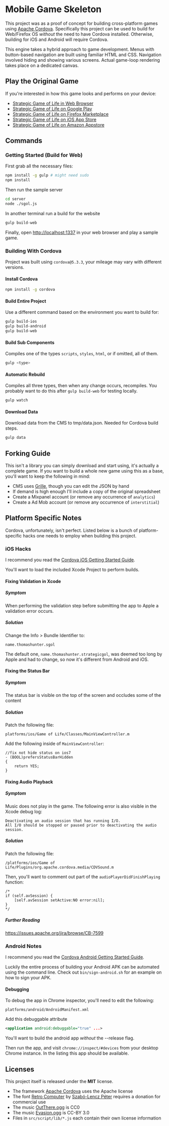 # Mobile Game Skeleton

This project was as a proof of concept for building cross-platform games using <a href="https://cordova.apache.org/">Apache Cordova</a>. Specifically this project can be used to build for Web/Firefox OS _without_ the need to have Cordova installed. Otherwise, building for iOS and Android will require Cordova.

This engine takes a hybrid approach to game development. Menus with button-based navigation are built using familiar HTML and CSS. Navigation involved hiding and showing various screens. Actual game-loop rendering takes place on a dedicated canvas.


## Play the Original Game

If you're interested in how this game looks and performs on your device:

* [Strategic Game of Life in Web Browser](http://zyu.me/apps/sgol)
* [Strategic Game of Life on Google Play](https://play.google.com/store/apps/details?id=name.thomashunter.strategicgol)
* [Strategic Game of Life on Firefox Marketplace](https://marketplace.firefox.com/app/strategic-gol)
* [Strategic Game of Life on iOS App Store](https://itunes.apple.com/us/app/strategic-game-of-life/id1033673016)
* [Strategic Game of Life on Amazon Appstore](http://amzn.to/1NqEtsc)


## Commands

### Getting Started (Build for Web)

First grab all the necessary files:

```bash
npm install -g gulp # might need sudo
npm install
```

Then run the sample server

```bash
cd server
node ./sgol.js
```

In another terminal run a build for the website

```bash
gulp build-web
```

Finally, open [http://localhost:1337](http://localhost:1337) in your web browser and play a sample game.

### Building With Cordova

Project was built using `cordova@5.3.3`, your mileage may vary with different versions.

#### Install Cordova

```bash
npm install -g cordova
```

#### Build Entire Project

Use a different command based on the environment you want to build for:

```bash
gulp build-ios
gulp build-android
gulp build-web
```

#### Build Sub Components

Compiles one of the types `scripts`, `styles`, `html`, or if omitted, all of them.

```bash
gulp <type>
```

#### Automatic Rebuild

Compiles all three types, then when any change occurs, recompiles. You probably want to do this after `gulp build-web` for testing locally.

```bash
gulp watch
```

#### Download Data

Download data from the CMS to tmp/data.json. Needed for Cordova build steps.

```bash
gulp data
```

## Forking Guide

This isn't a library you can simply download and start using, it's actually a complete game. If you want to build a whole new game using this as a base, you'll want to keep the following in mind:

 * CMS uses [Grille](https://www.npmjs.com/package/grille), though you can edit the JSON by hand
  * If demand is high enough I'll include a copy of the original spreadsheet
 * Create a Mixpanel account (or remove any occurrence of `analytics`)
 * Create a Ad Mob account (or remove any occurrence of `interstitial`)


## Platform Specific Notes

Cordova, unfortunately, isn't perfect. Listed below is a bunch of platform-specific hacks one needs to employ when building this project.

### iOS Hacks

I recommend you read the [Cordova iOS Getting Started Guide](https://cordova.apache.org/docs/en/2.5.0/guide/getting-started/ios/).

You'll want to load the included Xcode Project to perform builds.

#### Fixing Validation in Xcode

##### Symptom

When performing the validation step before submitting the app to Apple a validation error occurs.

##### Solution

Change the Info > Bundle Identifier to:

```
name.thomashunter.sgol
```

The default one, `name.thomashunter.strategicgol`, was deemed too long by Apple and had to change, so now it's different from Android and iOS.

#### Fixing the Status Bar

##### Symptom

The status bar is visible on the top of the screen and occludes some of the content

##### Solution

Patch the following file:

```
platforms/ios/Game of Life/Classes/MainViewController.m
```

Add the following inside of `MainViewController`:

```objc
//fix not hide status on ios7
- (BOOL)prefersStatusBarHidden
{
    return YES;
}
```

#### Fixing Audio Playback

##### Symptom

Music does not play in the game. The following error is also visible in the Xcode debug log:

```
Deactivating an audio session that has running I/O.
All I/O should be stopped or paused prior to deactivating the audio session.
```

##### Solution

Patch the following file:

```
/platforms/ios/Game of Life/Plugins/org.apache.cordova.media/CDVSound.m
```

Then, you'll want to comment out part of the `audioPlayerDidFinishPlaying` function:

```objc
/*
if (self.avSession) {
    [self.avSession setActive:NO error:nil];
}
*/
```

##### Further Reading

https://issues.apache.org/jira/browse/CB-7599

### Android Notes

I recommend you read the [Cordova Android Getting Started Guide](https://cordova.apache.org/docs/en/2.5.0/guide/getting-started/android/).

Luckily the entire process of building your Android APK can be automated using the command line. Check out `bin/sign-android.sh` for an example on how to sign your APK.

#### Debugging

To debug the app in Chrome inspector, you'll need to edit the following:

```
platforms/android/AndroidManifest.xml
```

Add this debuggable attribute

```xml
<application android:debuggable="true" ...>
```

You'll want to build the android app _without_ the --release flag.

Then run the app, and visit `chrome://inspect/#devices` from your desktop Chrome instance. In the listing this app should be available.


## Licenses

This project itself is released under the **MIT** license.

* The framework [Apache Cordova](https://cordova.apache.org) uses the Apache license
* The font [Retro Computer](http://www.dafont.com/retro-computer.font) by [Szabó-Lencz Péter](http://www.petyka.com) requires a donation for commercial use
* The music [OutThere.ogg](http://opengameart.org/content/space-music-out-there) is CC0
* The music [Evasion.ogg](http://opengameart.org/content/evasion) is CC-BY 3.0
* Files in `src/script/lib/*.js` each contain their own license information
